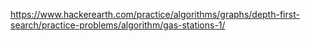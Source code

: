 https://www.hackerearth.com/practice/algorithms/graphs/depth-first-search/practice-problems/algorithm/gas-stations-1/
